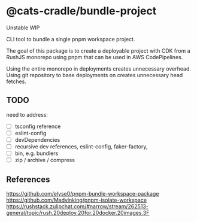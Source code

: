 # @cats-cradle/bundle-project

Unstable WIP

CLI tool to bundle a single pnpm workspace project.

The goal of this package is to create a deployable project with CDK from a
RushJS monorepo using pnpm that can be used in AWS CodePipelines.

Using the entire monorepo in deployments creates unnecessary overhead. Using git
repository to base deployments on creates unnecessary head fetches.

## TODO

need to address:

- [ ] tsconfig reference
- [ ] eslint-config
- [ ] devDependencies
- [ ] recursive dev references, eslint-config, faker-factory,
- [ ] bin, e.g. bundlers
- [ ] zip / archive / compress

## References

<https://github.com/elyse0/pnpm-bundle-workspace-package>
<https://github.com/Madvinking/pnpm-isolate-workspace>
<https://rushstack.zulipchat.com/#narrow/stream/262513-general/topic/rush.20deploy.20for.20docker.20images.3F>
